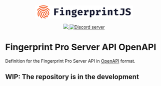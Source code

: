 <p align="center">
  <a href="https://fingerprintjs.com">
    <img src="res/logo.svg" alt="FingerprintJS" width="312px" />
  </a>
</p>
<p align="center">
   <a href="https://opensource.org/licenses/MIT">
    <img src="https://img.shields.io/:license-mit-blue.svg?style=flat"/>
  </a>
  <a href="https://discord.gg/39EpE2neBg">
    <img src="https://img.shields.io/discord/852099967190433792?style=logo&label=Discord&logo=Discord&logoColor=white" alt="Discord server">
  </a>
</p>

# Fingerprint Pro Server API OpenAPI

Definition for the Fingerprint Pro Server API in [OpenAPI](https://swagger.io/docs/specification/about/) format.

## WIP: The repository is in the development

